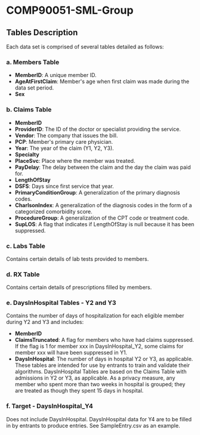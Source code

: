 # COMP90051-SML-Group

## Tables Description
Each data set is comprised of several tables detailed as follows:

### a. Members Table
- **MemberID**: A unique member ID.
- **AgeAtFirstClaim**: Member's age when first claim was made during the data set period.
- **Sex**

### b. Claims Table
- **MemberID**
- **ProviderID**: The ID of the doctor or specialist providing the service.
- **Vendor**: The company that issues the bill.
- **PCP**: Member's primary care physician.
- **Year**: The year of the claim (Y1, Y2, Y3).
- **Specialty**
- **PlaceSvc**: Place where the member was treated.
- **PayDelay**: The delay between the claim and the day the claim was paid for.
- **LengthOfStay**
- **DSFS**: Days since first service that year.
- **PrimaryConditionGroup**: A generalization of the primary diagnosis codes.
- **CharlsonIndex**: A generalization of the diagnosis codes in the form of a categorized comorbidity score.
- **ProcedureGroup**: A generalization of the CPT code or treatment code.
- **SupLOS**: A flag that indicates if LengthOfStay is null because it has been suppressed.

### c. Labs Table
Contains certain details of lab tests provided to members.

### d. RX Table
Contains certain details of prescriptions filled by members.

### e. DaysInHospital Tables - Y2 and Y3
Contains the number of days of hospitalization for each eligible member during Y2 and Y3 and includes:
- **MemberID**
- **ClaimsTruncated**: A flag for members who have had claims suppressed. If the flag is 1 for member xxx in DaysInHospital_Y2, some claims for member xxx will have been suppressed in Y1.
- **DaysInHospital**: The number of days in hospital Y2 or Y3, as applicable.
These tables are intended for use by entrants to train and validate their algorithms. DaysInHospital Tables are based on the Claims Table with admissions in Y2 or Y3, as applicable. As a privacy measure, any member who spent more than two weeks in hospital is grouped; they are treated as though they spent 15 days in hospital.

### f. Target - DaysInHospital_Y4
Does not include DaysInHospital. DaysInHospital data for Y4 are to be filled in by entrants to produce entries. See SampleEntry.csv as an example.
